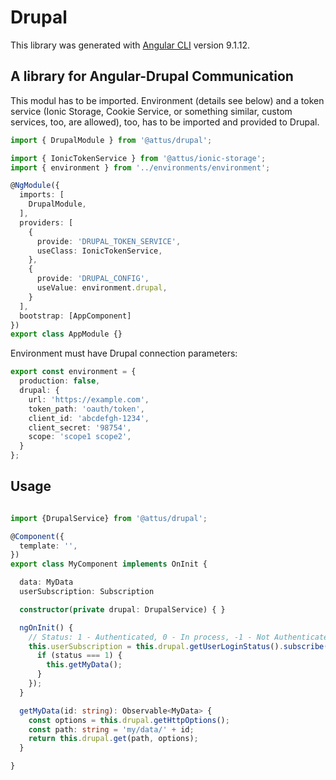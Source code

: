 # Drupal

This library was generated with [Angular CLI](https://github.com/angular/angular-cli) version 9.1.12.

## A library for Angular-Drupal Communication

This modul has to be imported. 
Environment (details see below) and a token service (Ionic Storage, Cookie Service, or something similar, custom services, too, are allowed), too, has to be imported and provided to Drupal. 

```ts
import { DrupalModule } from '@attus/drupal';

import { IonicTokenService } from '@attus/ionic-storage';
import { environment } from '../environments/environment';

@NgModule({
  imports: [
    DrupalModule,
  ],
  providers: [
    {
      provide: 'DRUPAL_TOKEN_SERVICE',
      useClass: IonicTokenService,
    },
    {
      provide: 'DRUPAL_CONFIG',
      useValue: environment.drupal,
    }
  ],
  bootstrap: [AppComponent]
})
export class AppModule {}
```

Environment must have Drupal connection parameters:
```ts
export const environment = {
  production: false,
  drupal: {
    url: 'https://example.com',
    token_path: 'oauth/token',
    client_id: 'abcdefgh-1234',
    client_secret: '98754',
    scope: 'scope1 scope2',
  }
};
```

## Usage

```ts

import {DrupalService} from '@attus/drupal';

@Component({
  template: '',
})
export class MyComponent implements OnInit {

  data: MyData
  userSubscription: Subscription

  constructor(private drupal: DrupalService) { }

  ngOnInit() {
    // Status: 1 - Authenticated, 0 - In process, -1 - Not Authenticated
    this.userSubscription = this.drupal.getUserLoginStatus().subscribe(status => {
      if (status === 1) {
        this.getMyData();
      }
    });
  }

  getMyData(id: string): Observable<MyData> {
    const options = this.drupal.getHttpOptions();
    const path: string = 'my/data/' + id;
    return this.drupal.get(path, options);
  }

}
```